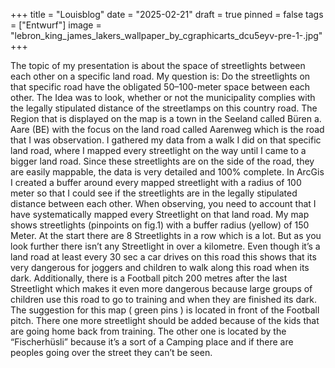 +++
title = "Louisblog"
date = "2025-02-21"
draft = true
pinned = false
tags = ["Entwurf"]
image = "lebron_king_james_lakers_wallpaper_by_cgraphicarts_dcu5eyv-pre-1-.jpg"
+++


The topic of my presentation is about the space of streetlights between each other on a specific land road. My question is: Do the streetlights on that specific road have the obligated 50–100-meter space between each other.  The Idea was to look, whether or not the municipality complies with the legally stipulated distance of the streetlamps on this country road.
The Region that is displayed on the map is a town in the Seeland called Büren a. Aare (BE) with the focus on the land road called Aarenweg which is the road that I was observation. I gathered my data from a walk I did on that specific land road, where I mapped every streetlight on the way until I came to a bigger land road. Since these streetlights are on the side of the road, they are easily mappable, the data is very detailed and 100% complete. In ArcGis I created a buffer around every mapped streetlight with a radius of 100 meter so that I could see if the streetlights are in the legally stipulated distance between each other. When observing, you need to account that I have systematically mapped every Streetlight on that land road.
My map shows streetlights (pinpoints on fig.1) with a buffer radius (yellow) of 150 Meter. At the start there are 8 Streetlights in a row which is a lot. But as you look further there isn’t any Streetlight in over a kilometre. Even though it’s a land road at least every 30 sec a car drives on this road this shows that its very dangerous for joggers and children to walk along this road when its dark. Additionally, there is a Football pitch 200 metres after the last Streetlight which makes it even more dangerous because large groups of children use this road to go to training and when they are finished its dark.
The suggestion for this map ( green pins ) is located in front of the Football pitch. There one more streetlight should be added because of the kids that are going home back from training. The other one is located by the “Fischerhüsli” because it’s a sort of a Camping place and if there are peoples going over the street they can’t be seen.

